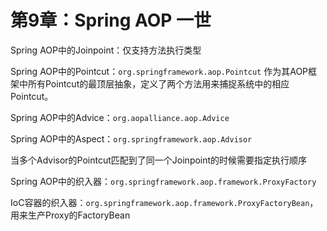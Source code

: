 # 第9章：Spring AOP 一世



Spring AOP中的Joinpoint：仅支持方法执行类型

Spring AOP中的Pointcut：`org.springframework.aop.Pointcut` 作为其AOP框架中所有Pointcut的最顶层抽象，定义了两个方法用来捕捉系统中的相应Pointcut。

Spring AOP中的Advice：`org.aopalliance.aop.Advice`

Spring AOP中的Aspect：`org.springframework.aop.Advisor`

当多个Advisor的Pointcut匹配到了同一个Joinpoint的时候需要指定执行顺序

Spring AOP中的织入器：`org.springframework.aop.framework.ProxyFactory`

IoC容器的织入器：`org.springframework.aop.framework.ProxyFactoryBean`，用来生产Proxy的FactoryBean


